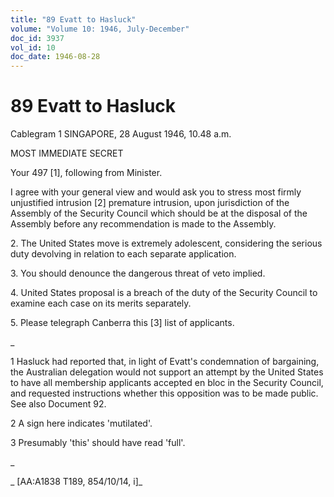 ```yaml
---
title: "89 Evatt to Hasluck"
volume: "Volume 10: 1946, July-December"
doc_id: 3937
vol_id: 10
doc_date: 1946-08-28
---
```


# 89 Evatt to Hasluck

Cablegram 1 SINGAPORE, 28 August 1946, 10.48 a.m.

MOST IMMEDIATE SECRET

Your 497 [1], following from Minister.

I agree with your general view and would ask you to stress most firmly unjustified intrusion [2] premature intrusion, upon jurisdiction of the Assembly of the Security Council which should be at the disposal of the Assembly before any recommendation is made to the Assembly.

2\. The United States move is extremely adolescent, considering the serious duty devolving in relation to each separate application.

3\. You should denounce the dangerous threat of veto implied.

4\. United States proposal is a breach of the duty of the Security Council to examine each case on its merits separately.

5\. Please telegraph Canberra this [3] list of applicants.

_

1 Hasluck had reported that, in light of Evatt's condemnation of bargaining, the Australian delegation would not support an attempt by the United States to have all membership applicants accepted en bloc in the Security Council, and requested instructions whether this opposition was to be made public. See also Document 92.

2 A sign here indicates 'mutilated'.

3 Presumably 'this' should have read 'full'.

_

_ [AA:A1838 T189, 854/10/14, i]_
